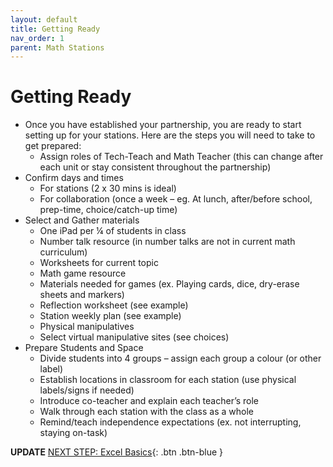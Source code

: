 ```yaml
---
layout: default
title: Getting Ready 
nav_order: 1
parent: Math Stations
---
```

# Getting Ready 

- Once you have established your partnership, you are ready to start setting up for your stations. Here are the steps you will need to take to get prepared: 
    - Assign roles of Tech-Teach and Math Teacher (this can change after each unit or stay consistent throughout the partnership)
- Confirm days and times  
    - For stations (2 x 30 mins is ideal)
    - For collaboration (once a week – eg. At lunch, after/before school, prep-time, choice/catch-up time) 
- Select and Gather materials
    - One iPad per ¼ of students in class
    - Number talk resource (in number talks are not in current math curriculum)
    - Worksheets for current topic
    - Math game resource
    - Materials needed for games (ex. Playing cards, dice, dry-erase sheets and markers)
    - Reflection worksheet (see example)
    - Station weekly plan (see example)
    - Physical manipulatives
    - Select virtual manipulative sites (see choices) 
- Prepare Students and Space 
    - Divide students into 4 groups – assign each group a colour (or other label)
    - Establish locations in classroom for each station (use physical labels/signs if needed)
    - Introduce co-teacher and explain each teacher’s role
    - Walk through each station with the class as a whole
    - Remind/teach independence expectations (ex. not interrupting, staying on-task) 

 

**UPDATE**
[NEXT STEP: Excel Basics](basics-data-cleaning.html){: .btn .btn-blue }
